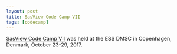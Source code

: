 ```yaml
---
layout: post
title: SasView Code Camp VII
tags: [codecamp]
---
```


[SasView Code Camp VII](https://github.com/SasView/sasview/wiki/CodeCampVII) was held at the ESS DMSC in Copenhagen, Denmark, October 23-29, 2017.
